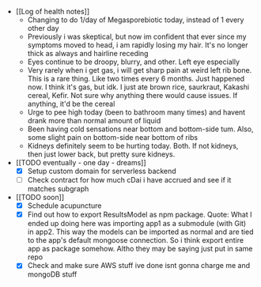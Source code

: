   * [[Log of health notes]]
    * Changing to do 1/day of Megasporebiotic today, instead of 1 every other day
    * Previously i was skeptical, but now im confident that ever since my symptoms moved to head, i am rapidly losing my hair. It's no longer thick as always and hairline receding
    * Eyes continue to be droopy, blurry, and other. Left eye especially
    * Very rarely when i get gas, i will get sharp pain at weird left rib bone. This is a rare thing. Like two times every 6 months. Just happened now. I think it's gas, but idk. I just ate brown rice, saurkraut, Kakashi cereal, Kefir. Not sure why anything there would cause issues. If anything, it'd be the cereal
    * Urge to pee high today (been to bathroom many times) and havent drank more than normal amount of liquid
    * Been having cold sensations near bottom and bottom-side tum. Also, some slight pain on bottom-side near bottom of ribs
    * Kidneys definitely seem to be hurting today. Both. If not kidneys, then just lower back, but pretty sure kidneys. 
  * [[TODO eventually - one day - dreams]]
    * [x] Setup custom domain for serverless backend
    * [ ] Check contract for how much cDai i have accrued and see if it matches subgraph
  * [[TODO soon]]
    * [x] Schedule acupuncture
    * [x] Find out how to export ResultsModel as npm package. Quote: What I ended up doing here was importing app1 as a submodule (with Git) in app2. This way the models can be imported as normal and are tied to the app's default mongoose connection. So i think export entire app as package somehow. Altho they may be saying just put in same repo
    * [x] Check and make sure AWS stuff ive done isnt gonna charge me and mongoDB stuff